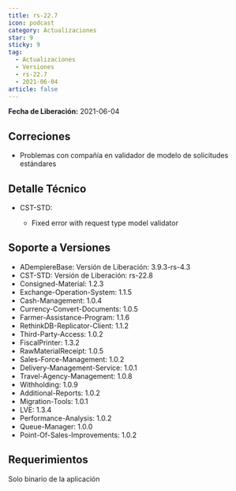 ```yaml
---
title: rs-22.7
icon: podcast
category: Actualizaciones
star: 9
sticky: 9
tag:
  - Actualizaciones
  - Versiones
  - rs-22.7
  - 2021-06-04
article: false
---
```


**Fecha de Liberación:** 2021-06-04

## Correciones

- Problemas con compañía en validador de modelo de solicitudes estándares

## Detalle Técnico

- CST-STD:

    - Fixed error with request type model validator

## Soporte a Versiones

- ADempiereBase: Versión de Liberación: 3.9.3-rs-4.3
- CST-STD: Versión de Liberación: rs-22.8
- Consigned-Material: 1.2.3
- Exchange-Operation-System: 1.1.5
- Cash-Management: 1.0.4
- Currency-Convert-Documents: 1.0.5
- Farmer-Assistance-Program: 1.1.6
- RethinkDB-Replicator-Client: 1.1.2
- Third-Party-Access: 1.0.2
- FiscalPrinter: 1.3.2
- RawMaterialReceipt: 1.0.5
- Sales-Force-Management: 1.0.2
- Delivery-Management-Service: 1.0.1
- Travel-Agency-Management: 1.0.8
- Withholding: 1.0.9
- Additional-Reports: 1.0.2
- Migration-Tools: 1.0.1
- LVE: 1.3.4
- Performance-Analysis: 1.0.2
- Queue-Manager: 1.0.0
- Point-Of-Sales-Improvements: 1.0.2

## Requerimientos

Solo binario de la aplicación
